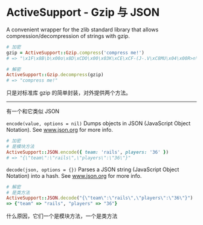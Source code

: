 # ActiveSupport - Gzip 与 JSON
A convenient wrapper for the zlib standard library that allows compression/decompression of strings with gzip.

```ruby
# 加密
gzip = ActiveSupport::Gzip.compress('compress me!')
# => "\x1F\x8B\b\x00o\x8D\xCDO\x00\x03K\xCE\xCF-(J-.V\xC8MU\x04\x00R>n\x83\f\x00\x00\x00"

# 解密
ActiveSupport::Gzip.decompress(gzip)
# => "compress me!"
```

只是对标准库 gzip 的简单封装，对外提供两个方法。

---------

有一个和它类似 JSON

`encode(value, options = nil)`
Dumps objects in JSON (JavaScript Object Notation). See www.json.org for more info.

```ruby
# 加密
# 是模块方法
ActiveSupport::JSON.encode({ team: 'rails', players: '36' })
# => "{\"team\":\"rails\",\"players\":\"36\"}"
```

`decode(json, options = {})`
Parses a JSON string (JavaScript Object Notation) into a hash. See www.json.org for more info.

```ruby
# 解密
# 是类方法
ActiveSupport::JSON.decode("{\"team\":\"rails\",\"players\":\"36\"}")
=> {"team" => "rails", "players" => "36"}
```

什么原因，它们一个是模块方法，一个是类方法
